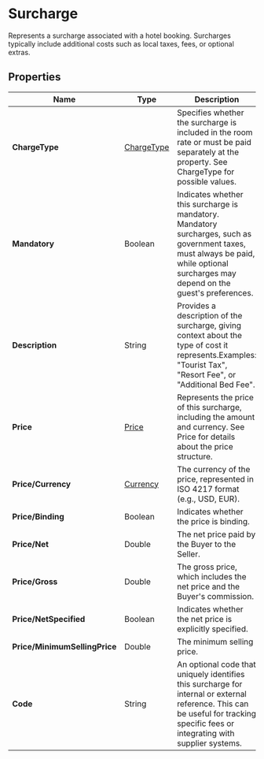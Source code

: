 # Surcharge

Represents a surcharge associated with a hotel booking. 
Surcharges typically include additional costs such as local taxes, fees, or optional extras.

## Properties

| Name | Type | Description |
|------|------|-------------|
| **ChargeType** | [ChargeType](/docs/apis/for-sellers/connectors-pull-developers-api/API_Reference/chargetype) | Specifies whether the surcharge is included in the room rate or must be paid separately at the property. See ChargeType for possible values. |
| **Mandatory** | Boolean | Indicates whether this surcharge is mandatory. Mandatory surcharges, such as government taxes, must always be paid, while optional surcharges may depend on the guest's preferences. |
| **Description** | String | Provides a description of the surcharge, giving context about the type of cost it represents.Examples: "Tourist Tax", "Resort Fee", or "Additional Bed Fee". |
| **Price** | [Price](/docs/apis/for-sellers/connectors-pull-developers-api/API_Reference/price) | Represents the price of this surcharge, including the amount and currency. See Price for details about the price structure. |
| **Price/Currency** | [Currency](/docs/apis/for-sellers/connectors-pull-developers-api/API_Reference/currency) | The currency of the price, represented in ISO 4217 format (e.g., USD, EUR). |
| **Price/Binding** | Boolean | Indicates whether the price is binding. |
| **Price/Net** | Double | The net price paid by the Buyer to the Seller. |
| **Price/Gross** | Double | The gross price, which includes the net price and the Buyer's commission. |
| **Price/NetSpecified** | Boolean | Indicates whether the net price is explicitly specified. |
| **Price/MinimumSellingPrice** | Double | The minimum selling price. |
| **Code** | String | An optional code that uniquely identifies this surcharge for internal or external reference. This can be useful for tracking specific fees or integrating with supplier systems. |
